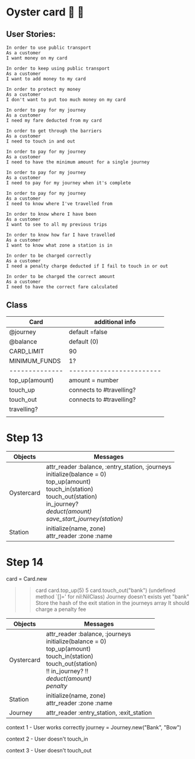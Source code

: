 # Oyster card  :bus: :train: 

## User Stories: 
    In order to use public transport
    As a customer
    I want money on my card
    
    In order to keep using public transport
    As a customer
    I want to add money to my card
    
    In order to protect my money
    As a customer
    I don't want to put too much money on my card
    
    In order to pay for my journey
    As a customer
    I need my fare deducted from my card
    
    In order to get through the barriers
    As a customer
    I need to touch in and out
    
    In order to pay for my journey
    As a customer
    I need to have the minimum amount for a single journey
    
    In order to pay for my journey
    As a customer
    I need to pay for my journey when it's complete
    
    In order to pay for my journey
    As a customer
    I need to know where I've travelled from
    
    In order to know where I have been
    As a customer
    I want to see to all my previous trips
    
    In order to know how far I have travelled
    As a customer
    I want to know what zone a station is in
    
    In order to be charged correctly
    As a customer
    I need a penalty charge deducted if I fail to touch in or out
    
    In order to be charged the correct amount
    As a customer
    I need to have the correct fare calculated


## Class


| Card           | additional info          |
| -------------- | ------------------------ |
| @journey       | default =false           |
| @balance       | default (0)              |
| CARD_LIMIT     | 90                       |
| MINIMUM_FUNDS  | 1?                       |
| -------------- | ------------------------ |
| top_up(amount) | amount = number          |
| touch_up       | connects to #travelling? |
| touch_out      | connects to #travelling? |
| travelling?    |                          |
|                |                          |

# Step 13

Objects | Messages
-----------|----------
Oystercard | attr_reader :balance, :entry_station, :journeys <br/> initialize(balance = 0) <br/> top_up(amount) <br/> touch_in(station) <br/> touch_out(station) <br/> in_journey? <br/> *deduct(amount)* <br/> *save_start_journey(station)*
Station    | initialize(name, zone) <br/> attr_reader :zone :name


# Step 14

card = Card.new
>> card
card.top_up(5)
>> 5
card.touch_out("bank")
>> (undefined method `[]=' for nil:NilClass)
Journey doesn't exists yet
>> "bank"
Store the hash of the exit station in the journeys array
It should charge a penalty fee

Objects | Messages
-----------|----------
Oystercard | attr_reader :balance, :journeys <br/> initialize(balance = 0) <br/> top_up(amount) <br/> touch_in(station) <br/> touch_out(station) <br/>  !! in_journey?  !! <br/> *deduct(amount)* <br/> *penalty*
Station    | initialize(name, zone) <br/> attr_reader :zone :name
Journey     | attr_reader :entry_station, :exit_station

context 1 - User works correctly
journey = Journey.new("Bank", "Bow")

context 2  - User doesn't touch_in

context 3 - User doesn't touch_out